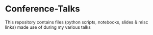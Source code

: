 # Conference-Talks
This repository contains files (python scripts, notebooks, slides &amp; misc links) made use of during my various talks
